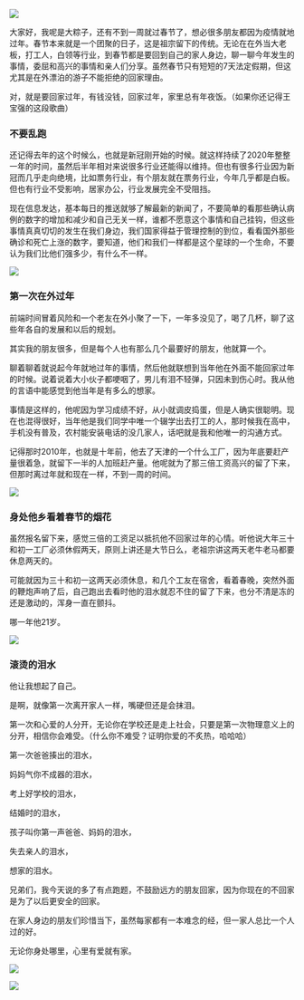 ![](https://gitee.com/stivepeim/img4mk/raw/master/20210205001216.jpg)

大家好，我呢是大粽子，还有不到一周就过春节了，想必很多朋友都因为疫情就地过年。春节本来就是一个团聚的日子，这是祖宗留下的传统。无论在在外当大老板，打工人，白领等行业，到春节都是要回到自己的家人身边，聊一聊今年发生的事情，委屈和高兴的事情和亲人们分享。虽然春节只有短短的7天法定假期，但这尤其是在外漂泊的游子不能拒绝的回家理由。

对，就是要回家过年，有钱没钱，回家过年，家里总有年夜饭。（如果你还记得王宝强的这段歌曲）

### 不要乱跑

还记得去年的这个时候么，也就是新冠刚开始的时候。就这样持续了2020年整整一年的时间，虽然后半年相对来说很多行业还能得以维持。但也有很多行业因为新冠而几乎走向绝境，比如票务行业，有个朋友就在票务行业，今年几乎都是白板。但也有行业不受影响，居家办公，行业发展完全不受阻挡。

现在信息发达，基本每日的推送就够了解最新的新闻了，不要简单的看那些确认病例的数字的增加和减少和自己无关一样，谁都不愿意这个事情和自己挂钩，但这些事情真真切切的发生在我们身边，我们国家得益于管理控制的到位，看看国外那些确诊和死亡上涨的数字，要知道，他们和我们一样都是这个星球的一个生命，不要认为我们比他们强多少，有什么不一样。

![](https://gitee.com/stivepeim/img4mk/raw/master/20210205001525.jpeg)

### 第一次在外过年

前端时间冒着风险和一个老友在外小聚了一下，一年多没见了，喝了几杯，聊了这些年各自的发展和以后的规划。

其实我的朋友很多，但是每个人也有那么几个最要好的朋友，他就算一个。

聊着聊着就说起今年就地过年的事情，然后他就联想到当年他在外面不能回家过年的时候。说着说着大小伙子都哽咽了，男儿有泪不轻弹，只因未到伤心时。我从他的言语中能感觉到他当年是有多么的想家。

事情是这样的，他呢因为学习成绩不好，从小就调皮捣蛋，但是人确实很聪明。现在也混得很好，当年他是我们同学中唯一个辍学出去打工的人，那时候我在高中，手机没有普及，农村能安装电话的没几家人，话吧就是我和他唯一的沟通方式。

记得那时2010年，也就是十年前，他去了天津的一个什么工厂，因为年底要赶产量很着急，就留下一半的人加班赶产量。他呢就为了那三倍工资高兴的留了下来，但那时离过年就和现在一样，不到一周的时间。

![](https://gitee.com/stivepeim/img4mk/raw/master/20210205001528.jpeg)

### 身处他乡看着春节的烟花

虽然报名留下来，感觉三倍的工资足以抵抗他不回家过年的心情。听他说大年三十和初一工厂必须休假两天，原则上讲还是大节日么，老祖宗讲这两天老牛老马都要休息两天的。

可能就因为三十和初一这两天必须休息，和几个工友在宿舍，看着春晚，突然外面的鞭炮声响了后，自己跑出去看时他的泪水就忍不住的留了下来，也分不清是冻的还是激动的，浑身一直在颤抖。

哪一年他21岁。

![](https://gitee.com/stivepeim/img4mk/raw/master/20210205001527.jpeg)

### 滚烫的泪水

他让我想起了自己。

是啊，就像第一次离开家人一样，嘴硬但还是会抹泪。

第一次和心爱的人分开，无论你在学校还是走上社会，只要是第一次物理意义上的分开，相信你会难受。（什么你不难受？证明你爱的不炙热，哈哈哈）

第一次爸爸揍出的泪水，

妈妈气你不成器的泪水，

考上好学校的泪水，

结婚时的泪水，

孩子叫你第一声爸爸、妈妈的泪水，

失去亲人的泪水，

想家的泪水。

兄弟们，我今天说的多了有点跑题，不鼓励远方的朋友回家，因为你现在的不回家是为了以后更安全的回家。

在家人身边的朋友们珍惜当下，虽然每家都有一本难念的经，但一家人总比一个人过的好。

无论你身处哪里，心里有爱就有家。

![](https://gitee.com/stivepeim/img4mk/raw/master/20201218232623.jpg)

![](https://gitee.com/stivepeim/img4mk/raw/master/20201226230441.gif)